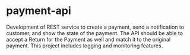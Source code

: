# payment-api
Development of  REST service to create a payment, send a notification to customer, and show the state of the payment. The API should be able to accept a Return for the Payment as well and match it to the original payment. This project includes  logging and monitoring features. 
